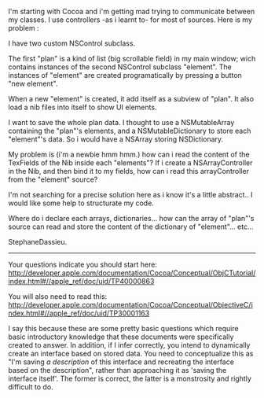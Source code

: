 I'm starting with Cocoa and i'm getting mad trying to communicate between my classes.
I use controllers -as i learnt to- for most of sources. Here is my problem :

I have two custom NSControl subclass.

The first "plan" is a kind of list (big scrollable field) in my main window; wich contains instances of the second NSControl subclass "element".
The instances of "element" are created programatically by pressing a button "new element".

When a new "element" is created, it add itself as a subview of "plan". It also load a nib files into itself to show UI elements.

I want to save the whole plan data. I thought to use a NSMutableArray containing the "plan"'s elements, and a NSMutableDictionary to store each "element"'s data. So i would have a NSArray storing NSDictionary.

My problem is (i'm a newbie hmm hmm.) how can i read the content of the TexFields of the Nib inside each "elements"? If i create a NSArrayController in the Nib, and then bind it to my fields, how can i read this arrayController from the "element" source?

I'm not searching for a precise solution here as i know it's a little abstract.. I would like some help to structurate my code.

Where do i declare each arrays, dictionaries... how can the array of "plan"'s source can read and store the content of the dictionary of "element"... etc...

StephaneDassieu.

----

Your questions indicate you should start here: http://developer.apple.com/documentation/Cocoa/Conceptual/ObjCTutorial/index.html#//apple_ref/doc/uid/TP40000863

You will also need to read this: http://developer.apple.com/documentation/Cocoa/Conceptual/ObjectiveC/index.html#//apple_ref/doc/uid/TP30001163

I say this because these are some pretty basic questions which require basic introductory knowledge that these documents were specifically created to answer. In addition, if I infer correctly, you intend to dynamically create an interface based on stored data. You need to conceptualize this as "I'm saving *a description* of this interface and recreating the interface based on the description", rather than approaching it as 'saving the interface itself'. The former is correct, the latter is a monstrosity and rightly difficult to do.
